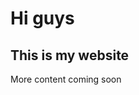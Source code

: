 <HTML>
<HEAD>
<TITLE>raopankaj - website</TITLE>
</HEAD>
<BODY>
<H1>Hi guys</H1>
<H2>This is my website</H2>
<P>More content coming soon</P>
</BODY>
</HTML>
